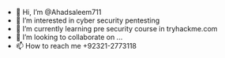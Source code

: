 - 👋 Hi, I’m @Ahadsaleem711
- 👀 I’m interested in cyber security pentesting
- 🌱 I’m currently learning pre security course in tryhackme.com
- 💞️ I’m looking to collaborate on ...
- 📫 How to reach me +92321-2773118

<!---
Ahadsaleem711/Ahadsaleem711 is a ✨ special ✨ repository because its `README.md` (this file) appears on your GitHub profile.
You can click the Preview link to take a look at your changes.
--->
